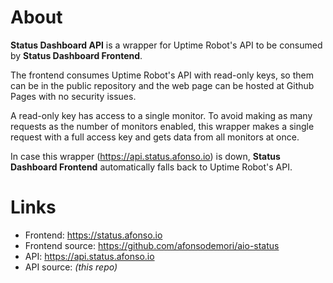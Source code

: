 # About

**Status Dashboard API** is a wrapper for Uptime Robot's API to be consumed by **Status Dashboard Frontend**.

The frontend consumes Uptime Robot's API with read-only keys, so them can be in the public repository and the web page can be hosted at Github Pages with no security issues.

A read-only key has access to a single monitor. To avoid making as many requests as the number of monitors enabled, this wrapper makes a single request with a full access key and gets data from all monitors at once.

In case this wrapper (https://api.status.afonso.io) is down,  **Status Dashboard Frontend** automatically falls back to Uptime Robot's API.

# Links

  - Frontend: https://status.afonso.io
  - Frontend source: https://github.com/afonsodemori/aio-status
  - API: https://api.status.afonso.io
  - API source: *(this repo)*
